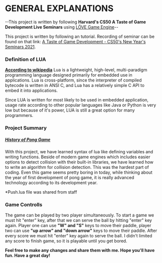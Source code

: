 <p><h1>GENERAL EXPLANATIONS</h1></p>
<p>--This project is written by following <b>Harvard's CS50 A Taste of Game Development Live Seminars</b> using <a href="https://love2d.org/wiki/Main_Page">LÖVE Game Engine</a>--</b></p> 
<p>This project is written by following an tutorial. Recording of seminar can be found on that link: <a href="https://www.youtube.com/watch?v=gZXde3crVXI" target="_blank">A Taste of Game Development - CS50's New Year's Seminars 2021</a>.</p>
<h3>Definition of LUA</h3>
<p><b><a href="https://en.wikipedia.org/wiki/Lua_(programming_language)" target="_blank">According to wikipedia</a></b> Lua is a lightweight, high-level, multi-paradigm programming language designed primarily for embedded use in applications. Lua is cross-platform, since the interpreter of compiled bytecode is written in ANSI C, and Lua has a relatively simple C API to embed it into applications.</p>
<p>Since LUA is written for most likely to be used in embedded application, usage rate according to other popular languages like Java or Python is very low but because of it's power, LUA is still a great option for many programmers.</p>
<h3>Project Summary</h3>
<h5><a href="https://en.wikipedia.org/wiki/Pong">History of Pong Game</a></h5> 
<p>With this project, we have learned syntax of lua like defining variables and writing functions. Beside of modern game engines which includes easier options to detect collision with their built-in libraries, we have learned how to write an algorithm for collision detection. This was the hardest part of coding. Even this game seems pretty boring in today, while  thinking about the year of first development of pong game, it is really advanced technology according to its development year.</p>
<p>*Push.lua file was shared from staff</p>
<h3>Game Controlls</h3>
<p>The game can be played by two player simultaneously. To start a game we must hit "enter" key, after that we can serve the ball by hitting "enter" key again. Player one can use <b>"W" and "S"</b> keys to move their paddle, player two can use <b>"up arrow" and "down arrow"</b> keys to move their paddle. After every score we must hit "enter" key again to serve the ball. I didn't limited any score to finish game, so it is playable until you get bored.</p>
<p><b>Feel free to make any changes and share them with me. Hope you'll have fun. Have a great day!</b></p>
